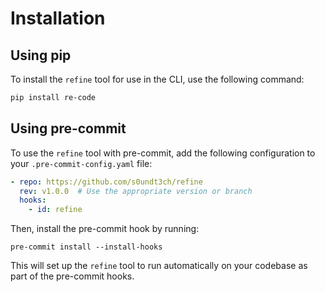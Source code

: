 # Installation

## Using pip

To install the `refine` tool for use in the CLI, use the following command:

```sh
pip install re-code
```

## Using pre-commit

To use the `refine` tool with pre-commit, add the following configuration to your `.pre-commit-config.yaml` file:

```yaml
- repo: https://github.com/s0undt3ch/refine
  rev: v1.0.0  # Use the appropriate version or branch
  hooks:
    - id: refine
```

Then, install the pre-commit hook by running:

```shell
pre-commit install --install-hooks
```

This will set up the ``refine`` tool to run automatically on your codebase as part of the pre-commit hooks.
